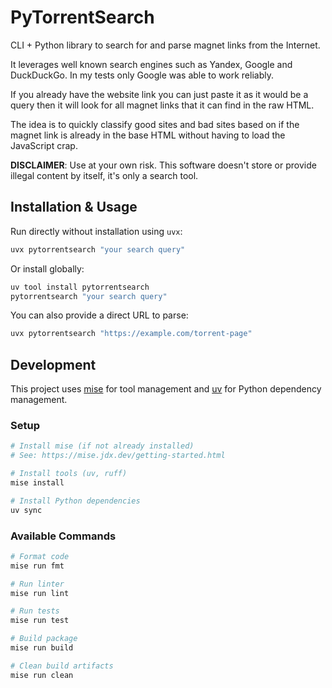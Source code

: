 # PyTorrentSearch

CLI + Python library to search for and parse magnet links from the Internet.

It leverages well known search engines such as Yandex, Google and DuckDuckGo. In my tests only Google was able to work reliably.

If you already have the website link you can just paste it as it would be a query then it will look for all magnet links that it can find in the raw HTML.

The idea is to quickly classify good sites and bad sites based on if the magnet link is already in the base HTML without having to load the JavaScript crap.

**DISCLAIMER**: Use at your own risk. This software doesn't store or provide illegal content by itself, it's only a search tool.

## Installation & Usage

Run directly without installation using `uvx`:

```bash
uvx pytorrentsearch "your search query"
```

Or install globally:

```bash
uv tool install pytorrentsearch
pytorrentsearch "your search query"
```

You can also provide a direct URL to parse:

```bash
uvx pytorrentsearch "https://example.com/torrent-page"
```

## Development

This project uses [mise](https://mise.jdx.dev/) for tool management and [uv](https://docs.astral.sh/uv/) for Python dependency management.

### Setup

```bash
# Install mise (if not already installed)
# See: https://mise.jdx.dev/getting-started.html

# Install tools (uv, ruff)
mise install

# Install Python dependencies
uv sync
```

### Available Commands

```bash
# Format code
mise run fmt

# Run linter
mise run lint

# Run tests
mise run test

# Build package
mise run build

# Clean build artifacts
mise run clean
```
